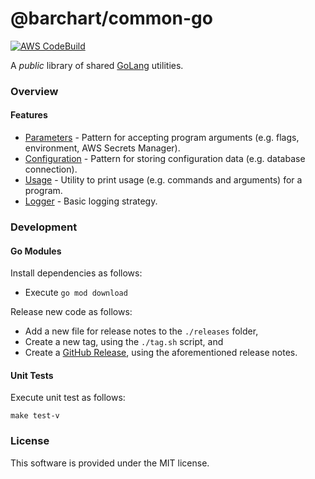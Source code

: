 # @barchart/common-go

[![AWS CodeBuild](https://codebuild.us-east-1.amazonaws.com/badges?uuid=eyJlbmNyeXB0ZWREYXRhIjoiQnBnNGc5M3B3ZTlTMER2aHl6bEJuV1huQmJQdFFVdTMrMFJOMzVEMjU0MGR5VUZkNVVTcm54VVlpTUpNN2R3emg2SVoxNWsrc1BReE1zSmdZazZuN0l3PSIsIml2UGFyYW1ldGVyU3BlYyI6IkpCZEJOcVY1c2lYWW9XZTUiLCJtYXRlcmlhbFNldFNlcmlhbCI6MX0%3D&branch=master)](https://github.com/barchart/common-go)

A *public* library of shared [GoLang](https://golang.org/) utilities.
  
### Overview

#### Features 
  
* [Parameters](./pkg/parameters) - Pattern for accepting program arguments (e.g. flags, environment, AWS Secrets Manager).
* [Configuration](./pkg/configuration) - Pattern for storing configuration data (e.g. database connection).
* [Usage](./pkg/usage) - Utility to print usage (e.g. commands and arguments) for a program.
* [Logger](./pkg/logger) - Basic logging strategy.

### Development

#### Go Modules

Install dependencies as follows:

* Execute ```go mod download```

Release new code as follows:

* Add a new file for release notes to the ```./releases``` folder,
* Create a new tag, using the ```./tag.sh``` script, and
* Create a [GitHub Release](https://github.com/barchart/common-go/releases), using the aforementioned release notes.


#### Unit Tests

Execute unit test as follows:

```shell
make test-v
```

### License

This software is provided under the MIT license.